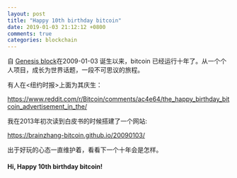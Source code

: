 ```yaml
---
layout: post
title: "Happy 10th birthday bitcoin"
date: 2019-01-03 21:12:12 +0800
comments: true
categories: blockchain
---
```



自 [Genesis block](https://en.bitcoin.it/wiki/Genesis_block)在2009-01-03 诞生以来，bitcoin 已经运行十年了。从一个个人项目，成长为世界话题，一段不可思议的旅程。

有人在<纽约时报>上面为其庆生：

https://www.reddit.com/r/Bitcoin/comments/ac4e64/the_happy_birthday_bitcoin_advertisement_in_the/

我在2013年初次读到白皮书的时候搭建了一个网站:

https://brainzhang-bitcoin.github.io/20090103/

出于好玩的心态一直维护着，看看下一个十年会是怎样。

#### Hi, Happy 10th birthday bitcoin!
